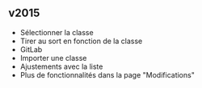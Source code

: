 ## v2015

* Sélectionner la classe
* Tirer au sort en fonction de la classe
* GitLab
* Importer une classe
* Ajustements avec la liste
* Plus de fonctionnalités dans la page "Modifications"